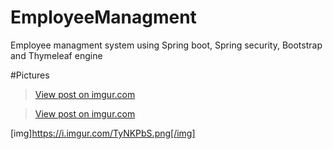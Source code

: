 # EmployeeManagment
Employee managment system using Spring boot, Spring security, Bootstrap and Thymeleaf engine

#Pictures

<blockquote class="imgur-embed-pub" lang="en" data-id="cvQuHGl"><a href="https://imgur.com/cvQuHGl">View post on imgur.com</a></blockquote><script async src="//s.imgur.com/min/embed.js" charset="utf-8"></script>

<blockquote class="imgur-embed-pub" lang="en" data-id="3FScHak"><a href="https://imgur.com/3FScHak">View post on imgur.com</a></blockquote><script async src="//s.imgur.com/min/embed.js" charset="utf-8"></script>

[img]https://i.imgur.com/TyNKPbS.png[/img]
